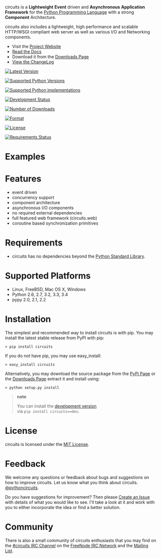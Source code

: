 circuits is a **Lightweight** **Event** driven and **Asynchronous** **Application Framework** for the [Python Programming Language](http://www.python.org/) with a strong **Component** Architecture.

circuits also includes a lightweight, high performance and scalable HTTP/WSGI compliant web server as well as various I/O and Networking components.

-   Visit the [Project Website](http://circuitsframework.com/)
-   [Read the Docs](http://circuits.readthedocs.org/en/latest/)
-   Download it from the [Downloads Page](https://bitbucket.org/circuits/circuits/downloads)
-   [View the ChangeLog](http://circuits.readthedocs.org/en/latest/changes.html)

[![Latest Version](https://pypip.in/v/circuits/badge.png?text=version)](https://pypi.python.org/pypi/circuits)

[![Supported Python Versions](https://pypip.in/py_versions/circuits/badge.svg)](https://pypi.python.org/pypi/circuits)

[![Supported Python implementations](https://pypip.in/implementation/circuits/badge.svg)](https://pypi.python.org/pypi/circuits)

[![Development Status](https://pypip.in/status/circuits/badge.svg)](https://pypi.python.org/pypi/circuits)

[![Number of Downloads](https://pypip.in/d/circuits/badge.png)](https://pypi.python.org/pypi/circuits)

[![Format](https://pypip.in/format/circuits/badge.svg)](https://pypi.python.org/pypi/circuits)

[![License](https://pypip.in/license/circuits/badge.svg)](https://pypi.python.org/pypi/circuits)

[![Requirements Status](https://requires.io/bitbucket/circuits/circuits/requirements.png?branch=default)](https://requires.io/bitbucket/circuits/circuits/requirements?branch=default)

Examples
========

Features
========

-   event driven
-   concurrency support
-   component architecture
-   asynchronous I/O components
-   no required external dependencies
-   full featured web framework (circuits.web)
-   coroutine based synchronization primitives

Requirements
============

-   circuits has no dependencies beyond the [Python Standard Library](http://docs.python.org/library/).

Supported Platforms
===================

-   Linux, FreeBSD, Mac OS X, Windows
-   Python 2.6, 2.7, 3.2, 3.3, 3.4
-   pypy 2.0, 2.1, 2.2

Installation
============

The simplest and recommended way to install circuits is with pip. You may install the latest stable release from PyPI with pip:

    > pip install circuits

If you do not have pip, you may use easy\_install:

    > easy_install circuits

Alternatively, you may download the source package from the [PyPi Page](http://pypi.python.org/pypi/circuits) or the [Downloads Page](https://bitbucket.org/circuits/circuits/downloads) extract it and install using:

    > python setup.py install

> **note**
>
> You can install the [development version](https://bitbucket.org/circuits/circuits/get/tip.tar.gz#egg=circuits-dev)  
> via `pip install circuits==dev`.
>
License
=======

circuits is licensed under the [MIT License](http://www.opensource.org/licenses/mit-license.php).

Feedback
========

We welcome any questions or feedback about bugs and suggestions on how to improve circuits. Let us know what you think about circuits. [@pythoncircuits](http://twitter.com/pythoncircuits).

Do you have suggestions for improvement? Then please [Create an Issue](https://bitbucket.org/circuits/circuits/issue/new) with details of what you would like to see. I'll take a look at it and work with you to either incorporate the idea or find a better solution.

Community
=========

There is also a small community of circuits enthusiasts that you may find on the [\#circuits IRC Channel](http://webchat.freenode.net/?randomnick=1&channels=circuits&uio=d4) on the [FreeNode IRC Network](http://freenode.net) and the [Mailing List](http://groups.google.com/group/circuits-users).

